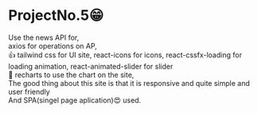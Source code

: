 # ProjectNo.5😁
Use the news API for,<br/>
axios for operations on AP,<br/>👍
tailwind css for UI site, react-icons for icons, react-cssfx-loading for loading animation, react-animated-slider for slider<br/>🤩
recharts to use the chart on the site,<br/>
The good thing about this site is that it is responsive and quite simple and user friendly<br/>
And SPA(singel page aplication)😍 used.

